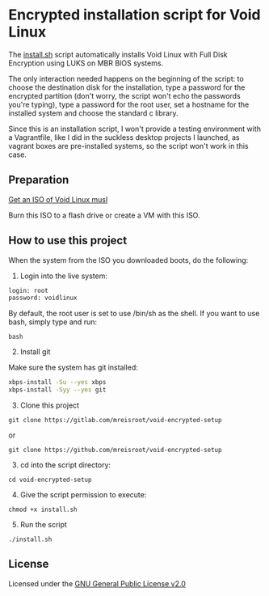 # Encrypted installation script for Void Linux

The [install.sh](./install.sh) script automatically installs Void Linux with Full Disk Encryption using LUKS on MBR BIOS systems.

The only interaction needed happens on the beginning of the script: to choose the destination disk for the installation, type a password for the encrypted partition (don't worry, the script won't echo the passwords you're typing), type a password for the root user, set a hostname for the installed system and choose the standard c library.

Since this is an installation script, I won't provide a testing environment with a Vagrantfile, like I did in the suckless desktop projects I launched, as vagrant boxes are pre-installed systems, so the script won't work in this case.

## Preparation

[Get an ISO of Void Linux musl](https://voidlinux.org/download/)

Burn this ISO to a flash drive or create a VM with this ISO.

## How to use this project

When the system from the ISO you downloaded boots, do the following:

1. Login into the live system:

```sh
login: root
password: voidlinux
```

By default, the root user is set to use /bin/sh as the shell. If you want to use bash, simply type and run:

`bash`

2. Install git

Make sure the system has git installed:

```sh
xbps-install -Su --yes xbps
xbps-install -Syy --yes git
```

3. Clone this project

`git clone https://gitlab.com/mreisroot/void-encrypted-setup`

or 

`git clone https://github.com/mreisroot/void-encrypted-setup`

3. cd into the script directory:

`cd void-encrypted-setup`

4. Give the script permission to execute:

`chmod +x install.sh`

5. Run the script

`./install.sh`

## License

Licensed under the [GNU General Public License v2.0](./LICENSE)
